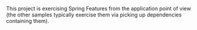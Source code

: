 This project is exercising Spring Features from the application point of view (the other
samples typically exercise them via picking up dependencies containing them).
